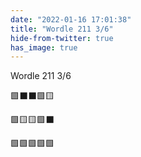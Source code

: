```yaml
---
date: "2022-01-16 17:01:38"
title: "Wordle 211 3/6"
hide-from-twitter: true
has_image: true
---
```


Wordle 211 3/6

🟩⬛⬛🟩🟨

🟩🟨🟨🟩⬛

🟩🟩🟩🟩🟩
